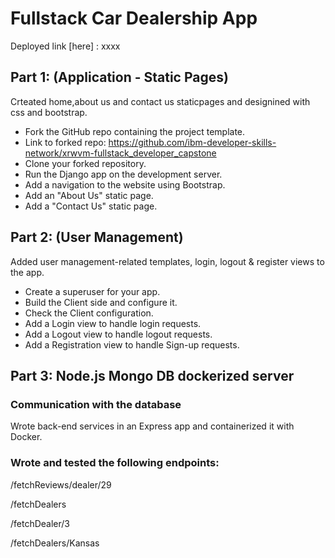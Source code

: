 # Fullstack Car Dealership App
Deployed link [here] : xxxx

## Part 1: (Application - Static Pages)
Crteated home,about us and contact us staticpages and designined with css and bootstrap.
- Fork the GitHub repo containing the project template.
- Link to forked repo:
  https://github.com/ibm-developer-skills-network/xrwvm-fullstack_developer_capstone
- Clone your forked repository.
- Run the Django app on the development server.
- Add a navigation to the website using Bootstrap.
- Add an "About Us" static page.
- Add a "Contact Us" static page.

## Part 2: (User Management)
Added user management-related templates, login, logout & register views to the app. 
- Create a superuser for your app.
- Build the Client side and configure it.
- Check the Client configuration.
- Add a Login view to handle login requests.
- Add a Logout view to handle logout requests.
- Add a Registration view to handle Sign-up requests.

## Part 3: Node.js Mongo DB dockerized server
### Communication with the database
Wrote back-end services in an Express app and containerized it with Docker.

### Wrote and tested the following endpoints:
 
 /fetchReviews/dealer/29

/fetchDealers 

/fetchDealer/3

/fetchDealers/Kansas

